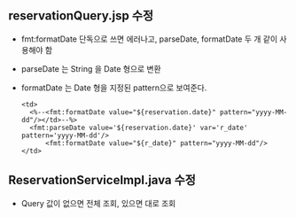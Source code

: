 ## reservationQuery.jsp 수정 
- fmt:formatDate 단독으로 쓰면 에러나고, parseDate, formatDate 두 개 같이 사용해야 함
- parseDate 는 String 을 Date 형으로 변환
- formatDate 는 Date 형을 지정된 pattern으로 보여준다.
  
      <td>
        <%--<fmt:formatDate value="${reservation.date}" pattern="yyyy-MM-dd"/></td>--%>
        <fmt:parseDate value='${reservation.date}' var='r_date' pattern='yyyy-MM-dd'/>
            <fmt:formatDate value="${r_date}" pattern="yyyy-MM-dd"/>
      </td>

## ReservationServiceImpl.java 수정
- Query 값이 없으면 전체 조회, 있으면 대로 조회
